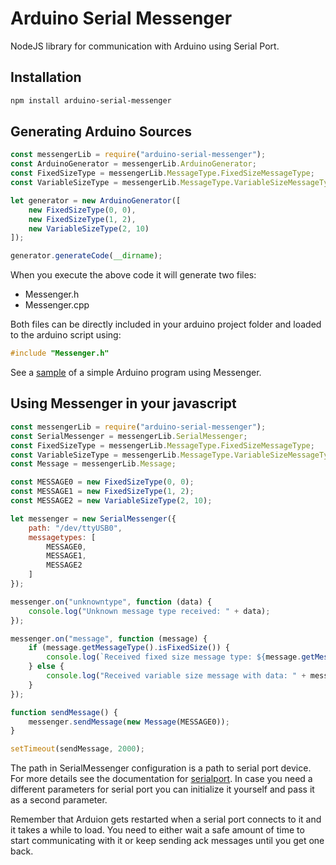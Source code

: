 # Arduino Serial Messenger

NodeJS library for communication with Arduino using Serial Port.

## Installation

```bash
npm install arduino-serial-messenger
```

## Generating Arduino Sources

```javascript
const messengerLib = require("arduino-serial-messenger");
const ArduinoGenerator = messengerLib.ArduinoGenerator;
const FixedSizeType = messengerLib.MessageType.FixedSizeMessageType;
const VariableSizeType = messengerLib.MessageType.VariableSizeMessageType;

let generator = new ArduinoGenerator([
    new FixedSizeType(0, 0),
    new FixedSizeType(1, 2),
    new VariableSizeType(2, 10)
]);

generator.generateCode(__dirname);
```

When you execute the above code it will generate two files:

- Messenger.h
- Messenger.cpp

Both files can be directly included in your arduino project folder and loaded to the arduino script using:

```cpp
#include "Messenger.h"
```

See a [sample](../arduino/main.ino) of a simple Arduino program using Messenger.

## Using Messenger in your javascript

```javascript
const messengerLib = require("arduino-serial-messenger");
const SerialMessenger = messengerLib.SerialMessenger;
const FixedSizeType = messengerLib.MessageType.FixedSizeMessageType;
const VariableSizeType = messengerLib.MessageType.VariableSizeMessageType;
const Message = messengerLib.Message;

const MESSAGE0 = new FixedSizeType(0, 0);
const MESSAGE1 = new FixedSizeType(1, 2);
const MESSAGE2 = new VariableSizeType(2, 10);

let messenger = new SerialMessenger({
    path: "/dev/ttyUSB0",
    messagetypes: [
        MESSAGE0,
        MESSAGE1,
        MESSAGE2
    ]
});

messenger.on("unknowntype", function (data) {
    console.log("Unknown message type received: " + data);
});

messenger.on("message", function (message) {
    if (message.getMessageType().isFixedSize()) {
        console.log(`Received fixed size message type: ${message.getMessageType().getTypeId()} with data: ${message.getData()}`);
    } else {
        console.log("Received variable size message with data: " + message.getData());
    }
});

function sendMessage() {
    messenger.sendMessage(new Message(MESSAGE0));
}

setTimeout(sendMessage, 2000);
```

The path in SerialMessenger configuration is a path to serial port device. For more details see the documentation for [serialport](https://github.com/node-serialport/node-serialport). In case you need a different parameters for serial port you can initialize it yourself and pass it as a second parameter.

Remember that Arduion gets restarted when a serial port connects to it and it takes a while to load. You need to either wait a safe amount of time to start communicating with it or keep sending ack messages until you get one back.